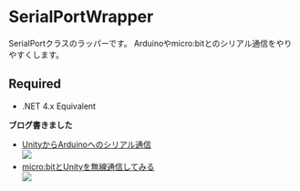 # SerialPortWrapper

SerialPortクラスのラッパーです。
Arduinoやmicro:bitとのシリアル通信をやりやすくします。  
  
## Required

- .NET 4.x Equivalent

  
**ブログ書きました**  

- [UnityからArduinoへのシリアル通信](http://www.shibuya24.info/entry/unity_arduino_serial)  
![](https://cdn-ak.f.st-hatena.com/images/fotolife/e/esakun/20181115/20181115023931.gif)
- [micro:bitとUnityを無線通信してみる](http://www.shibuya24.info/entry/microbit_connect)  
![](https://cdn-ak.f.st-hatena.com/images/fotolife/e/esakun/20181115/20181115025618.gif)
